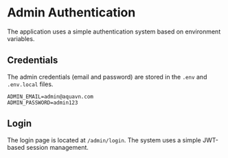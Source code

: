 # Admin Authentication

The application uses a simple authentication system based on environment variables.

## Credentials

The admin credentials (email and password) are stored in the `.env` and `.env.local` files.

```
ADMIN_EMAIL=admin@aquavn.com
ADMIN_PASSWORD=admin123
```

## Login

The login page is located at `/admin/login`. The system uses a simple JWT-based session management.